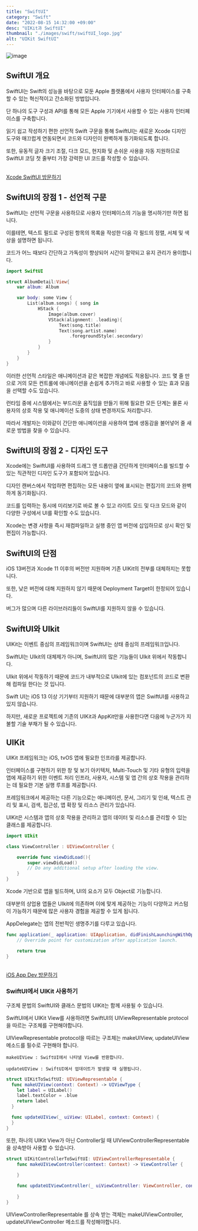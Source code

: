 ```yaml
---
title: "SwiftUI"
category: "Swift"
date: "2022-08-15 14:32:00 +09:00"
desc: "UIKit과 SwiftUI"
thumbnail: "./images/swift/swiftUI_logo.jpg"
alt: "UIKit SwiftUI"
---
```


![image](https://user-images.githubusercontent.com/85836879/184581755-b14e6811-2726-435a-b69d-dc6faea13483.png)


## SwiftUI 개요
SwiftUI는 Swift의 성능을 바탕으로 모둔 Apple 플랫폼에서 사용자 인터페이스를 구축할 수 있는 혁신적이고 간소화된 방법입니다.

단 하나의 도구 구성과 API를 통해 모든 Apple 기기에서 사용할 수 있는 사용자 인터페이스를 구축합니다.

읽기 쉽고 작성하기 편한 선언적 Swift 구문을 통해 SwiftUI는 새로운 Xcode 디자인 도구와 매끄럽게 연동되면서 코드와 디자인이 완벽하게 동기화되도록 합니다.

또한, 유동적 글자 크기 조절, 다크 모드, 현지화 및 손쉬운 사용을 자동 지원하므로 SwiftUI 코딩 첫 줄부터 가장 강력한 UI 코드를 작성할 수 있습니다.

<br>
<a href="https://developer.apple.com/kr/xcode/swiftui/" target="_blank">Xcode SwiftUI 방문하기</a>

## SwiftUI의 장점 1 - 선언적 구문
SwiftUI는 선언적 구문을 사용하므로 사용자 인터페이스의 기능을 명시하기만 하면 됩니다.

이를테면, 텍스트 필드로 구성된 항목의 목록을 작성한 다음 각 필드의 정렬, 서체 및 색상을 설명하면 됩니다.

코드가 어느 때보다 간단하고 가독성이 향상되어 시간이 절약되고 유지 관리가 용이합니다.

```swift
import SwiftUI

struct AlbumDetail:View{
    var album: Album

    var body: some View {
        List(album.songs) { song in
            HStack {
                Image(album.cover)
                VStack(alignment: .leading){
                    Text(song.title)
                    Text(song.artist.name)
                        .foregroundStyle(.secondary)
                }
            }
        }
    }
}

```

이러한 선언적 스타일은 애니메이션과 같은 복잡한 개념에도 적용됩니다. 코드 몇 줄 만으로 거의 모든 컨트롤에 애니메이션을 손쉽게 추가하고 바로 사용할 수 있는 효과 모음을 선택할 수도 있습니다.

런타임 중에 시스템에서는 부드러운 움직임을 만들기 위해 필요한 모든 단계는 물론 사용자의 상호 작용 및 애니메이션 도중의 상태 변경까지도 처리합니다.

따라서 개발자는 이와같이 간단한 애니메이션을 사용하여 앱에 생동감을 불어넣어 줄 새로운 방법을 찾을 수 있습니다.

## SwiftUI의 장점 2 - 디자인 도구
Xcode에는 SwiftUI를 사용하여 드래그 앤 드롭만큼 간단하게 인터페이스를 빌드할 수 있는 직관적인 디자인 도구가 포함되어 있습니다.

디자인 캔버스에서 작업하면 편집하는 모든 내용이 옆에 표시되는 편집기의 코드와 완벽하게 동기화됩니다.

코드를 입력하는 동시에 미리보기로 바로 볼 수 있고 라이트 모드 및 다크 모드와 같이 다양한 구성에서 UI를 확인할 수도 있습니다.

Xcode는 변경 사항을 즉시 재컴파일하고 실행 중인 앱 버전에 삽입하므로 상시 확인 및 편집이 가능합니다.


## SwiftUI의 단점
iOS 13버전과 Xcode 11 이후의 버전만 지원하며 기존 UIKit의 전부를 대체하지는 못합니다.

또한, 낮은 버전에 대해 지원하지 않기 때문에 Deployment Target이 한정되어 있습니다.

버그가 많으며 다른 라이브러리들이 SwiftUI를 지원하지 않을 수 있습니다.

## SwiftUI와 UIkit
UIKit는 이벤트 중심의 프레임워크이며 SwiftUI는 상태 중심의 프레임워크입니다.

SwiftUI는 UIkit의 대체제가 아니며, SwiftUI의 많은 기능들이 UIkit 위에서 작동합니다.

UIkit 위에서 작동하기 때문에 코드가 내부적으로 UIkit에 있는 컴포넌트의 코드로 변환해 컴파일 한다는 것 입니다.

Swift UI는 iOS 13 이상 기기부터 지원하기 때문에 대부분의 앱은 SwiftUI를 사용하고 있지 않습니다.

하지만, 새로운 프로젝트에 기존의 UIKit과 AppKit만을 사용한다면 다음에 누군가가 지불할 기술 부채가 될 수 있습니다.

## UIKit
UIKit 프레임워크는 iOS, tvOS 앱에 필요한 인프라를 제공합니다. 

인터페이스를 구현하기 위한 창 및 보기 아키텍처, Multi-Touch 및 기타 유형의 입력을 앱에 제공하기 위한 이벤트 처리 인프라, 사용자, 시스템 및 앱 간의 상호 작용을 관리하는 데 필요한 기본 실행 루프를 제공합니다. 

프레임워크에서 제공하는 다른 기능으로는 애니메이션, 문서, 그리기 및 인쇄, 텍스트 관리 및 표시, 검색, 접근성, 앱 확장 및 리소스 관리가 있습니다.

UIKit은 시스템과 앱의 상호 작용을 관리하고 앱의 데이터 및 리소스를 관리할 수 있는 클래스를 제공합니다.

```swift
import UIkit

class ViewController : UIViewController {

    override func viewDidLoad(){
        super.viewDidLoad()
        // Do any additional setup after loading the view.
    }
}
```

Xcode 기반으로 앱을 빌드하며, UI의 요소가 모두 Object로 기능합니다.

대부분의 상업용 앱들은 UIkit에 의존하며 이에 맞게 제공하는 기능이 다양하고 커스텀이 가능하기 때문에 많은 사용자 경험을 제공할 수 있게 됩니다.

AppDelegate는 앱의 전반적인 생명주기를 다루고 있습니다.

```swift
func application(_ application: UIApplication, didFinishLaunchingWithOptions launchOptions : [UIApplication.LaunchOptionsKey: Any]?) -> Bool {
    // Override point for customization after application launch.

    return true
}
```

<br>
<a href="https://developer.apple.com/tutorials/app-dev-training#uikit-essentials" target="_blank">  iOS App Dev 방문하기</a>

### SwiftUI에서 UIKit 사용하기
구조체 문법의 SwiftUI와 클래스 문법의 UIKit는 함께 사용될 수 있습니다.

SwiftUI에서 UIKit View를 사용하려면 SwiftUI의 UIViewRepresentable protocol을 따르는 구조체를 구현해야합니다.

UIViewRepresentable protocol을 따르는 구조체는 makeUIView, updateUIView 메소드를 필수로 구현해야 합니다.

    makeUIView : SwiftUI에서 나타낼 View를 반환합니다.

    updateUIView : SwiftUI에서 업데이트가 발생할 때 실행됩니다.

```swift
struct UIKitToSwiftUI: UIViewRepresentable {
  func makeUIView(context: Context) -> UIViewType {
    let label = UILabel()
    label.textColor = .blue
    return label
  }

  func updateUIView(_ uiView: UILabel, context: Context) {
  }
}
```

또한, 하나의 UIKit View가 아닌 Controller일 때 UIViewControllerRepresentable을 상속받아 사용할 수 있습니다.

```swift
struct UIKitControllerToSwiftUI: UIViewControllerRepresentable { 
	func makeUIViewController(context: Context) -> ViewController {
		
    }

	func updateUIViewController(_ uiViewController: ViewController, context: Context) { 
    
    } 
}
```

UIViewControllerRepresentable 를 상속 받는 객체는
makeUIViewController, updateUIViewController 메소드를 작성해야합니다. 

